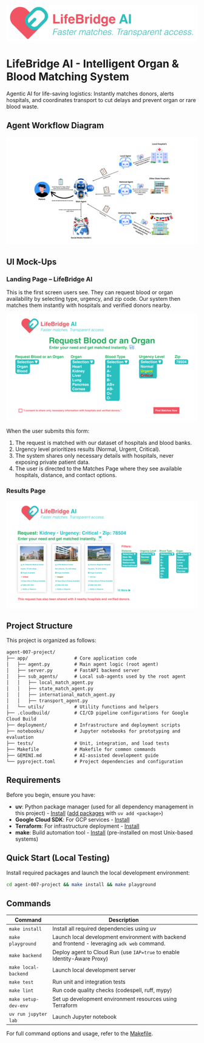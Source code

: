 <p align="center">
    <img src="./media/LifeBridgeLogo.png" alt="LifeBridge AI Logo" />
</p>

# LifeBridge AI - Intelligent Organ & Blood Matching System

Agentic AI for life-saving logistics: Instantly matches donors, alerts hospitals, and coordinates transport to cut delays and prevent organ or rare blood waste.

## Agent Workflow Diagram

<p align="center">
    <img src="./media/AgentDetails.png" alt="Agent Workflow Diagram" />
</p>

## UI Mock-Ups

### Landing Page – LifeBridge AI
This is the first screen users see. They can request blood or organ availability by selecting type, urgency, and zip code. Our system then matches them instantly with hospitals and verified donors nearby.

<p align="center">
    <img src="./media/LandingPage.png" alt="LifeBridge AI Landing Page" />
</p>

When the user submits this form:
1. The request is matched with our dataset of hospitals and blood banks.
2. Urgency level prioritizes results (Normal, Urgent, Critical).
3. The system shares only necessary details with hospitals, never exposing private patient data.
4. The user is directed to the Matches Page where they see available hospitals, distance, and contact options.

### Results Page

<p align="center">
    <img src="./media/ResultsPage.gif" alt="Agent Workflow Diagram" />
</p>

## Project Structure

This project is organized as follows:

```
agent-007-project/
├── app/                 # Core application code
│   ├── agent.py         # Main agent logic (root agent)
│   ├── server.py        # FastAPI backend server
│   ├── sub_agents/      # Local sub-agents used by the root agent
│   │   ├── local_match_agent.py            
│   │   ├── state_match_agent.py
│   │   ├── international_match_agent.py
│   │   ├── transport_agent.py
│   └── utils/           # Utility functions and helpers
├── .cloudbuild/         # CI/CD pipeline configurations for Google Cloud Build
├── deployment/          # Infrastructure and deployment scripts
├── notebooks/           # Jupyter notebooks for prototyping and evaluation
├── tests/               # Unit, integration, and load tests
├── Makefile             # Makefile for common commands
├── GEMINI.md            # AI-assisted development guide
└── pyproject.toml       # Project dependencies and configuration
```

## Requirements

Before you begin, ensure you have:
- **uv**: Python package manager (used for all dependency management in this project) - [Install](https://docs.astral.sh/uv/getting-started/installation/) ([add packages](https://docs.astral.sh/uv/concepts/dependencies/) with `uv add <package>`)
- **Google Cloud SDK**: For GCP services - [Install](https://cloud.google.com/sdk/docs/install)
- **Terraform**: For infrastructure deployment - [Install](https://developer.hashicorp.com/terraform/downloads)
- **make**: Build automation tool - [Install](https://www.gnu.org/software/make/) (pre-installed on most Unix-based systems)


## Quick Start (Local Testing)

Install required packages and launch the local development environment:



```bash
cd agent-007-project && make install && make playground
```

## Commands

| Command              | Description                                                                                 |
| -------------------- | ------------------------------------------------------------------------------------------- |
| `make install`       | Install all required dependencies using uv                                                  |
| `make playground`    | Launch local development environment with backend and frontend - leveraging `adk web` command.|
| `make backend`       | Deploy agent to Cloud Run (use `IAP=true` to enable Identity-Aware Proxy) |
| `make local-backend` | Launch local development server |
| `make test`          | Run unit and integration tests                                                              |
| `make lint`          | Run code quality checks (codespell, ruff, mypy)                                             |
| `make setup-dev-env` | Set up development environment resources using Terraform                         |
| `uv run jupyter lab` | Launch Jupyter notebook                                                                     |

For full command options and usage, refer to the [Makefile](Makefile).



